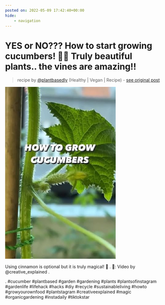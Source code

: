 ```yaml
---
posted on: 2022-05-09 17:42:40+00:00
hide:
    - navigation
---
```


# YES or NO??? How to start growing cucumbers! 🥒🤩 Truly beautiful plants.. the vines are amazing!!  

> recipe by [@plantbasedly](https://www.instagram.com/plantbasedly/) 
(Healthy | Vegan | Recipe) - [see original post](https://instagram.com/p/CdWJfiYqKPX)

![](../img/plantbasedly_09-05-2022_1705.png)

Using cinnamon is optional but it is truly magical! 🌱
.
📸: Video by @creative_explained
.

.
\#cucumber \#plantbased \#garden \#gardening \#plants \#plantsofinstagram \#gardenlife \#lifehack \#hacks \#diy \#recycle \#sustainableliving \#howto \#growyourownfood \#plantstagram \#creativeexplained \#magic \#organicgardening \#instadaily \#tiktokstar 